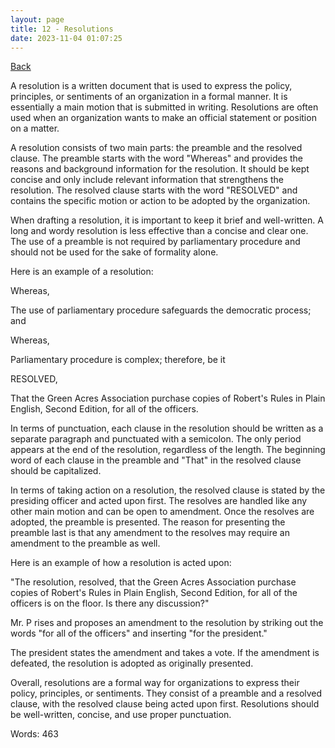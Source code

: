 ```yaml
---
layout: page
title: 12 - Resolutions 
date: 2023-11-04 01:07:25
---
```


[Back](./)


A resolution is a written document that is used to express the policy, principles, or sentiments of an organization in a formal manner. It is essentially a main motion that is submitted in writing. Resolutions are often used when an organization wants to make an official statement or position on a matter.

A resolution consists of two main parts: the preamble and the resolved clause. The preamble starts with the word "Whereas" and provides the reasons and background information for the resolution. It should be kept concise and only include relevant information that strengthens the resolution. The resolved clause starts with the word "RESOLVED" and contains the specific motion or action to be adopted by the organization.

When drafting a resolution, it is important to keep it brief and well-written. A long and wordy resolution is less effective than a concise and clear one. The use of a preamble is not required by parliamentary procedure and should not be used for the sake of formality alone.

Here is an example of a resolution:

Whereas,

The use of parliamentary procedure safeguards the democratic process; and

Whereas,

Parliamentary procedure is complex; therefore, be it

RESOLVED,

That the Green Acres Association purchase copies of Robert's Rules in Plain English, Second Edition, for all of the officers.

In terms of punctuation, each clause in the resolution should be written as a separate paragraph and punctuated with a semicolon. The only period appears at the end of the resolution, regardless of the length. The beginning word of each clause in the preamble and "That" in the resolved clause should be capitalized.

In terms of taking action on a resolution, the resolved clause is stated by the presiding officer and acted upon first. The resolves are handled like any other main motion and can be open to amendment. Once the resolves are adopted, the preamble is presented. The reason for presenting the preamble last is that any amendment to the resolves may require an amendment to the preamble as well.

Here is an example of how a resolution is acted upon:

"The resolution, resolved, that the Green Acres Association purchase copies of Robert's Rules in Plain English, Second Edition, for all of the officers is on the floor. Is there any discussion?"

Mr. P rises and proposes an amendment to the resolution by striking out the words "for all of the officers" and inserting "for the president."

The president states the amendment and takes a vote. If the amendment is defeated, the resolution is adopted as originally presented.

Overall, resolutions are a formal way for organizations to express their policy, principles, or sentiments. They consist of a preamble and a resolved clause, with the resolved clause being acted upon first. Resolutions should be well-written, concise, and use proper punctuation.

Words: 463